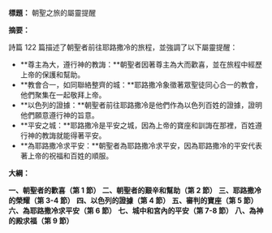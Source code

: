 **標題：** 朝聖之旅的屬靈提醒

**摘要：**

詩篇 122 篇描述了朝聖者前往耶路撒冷的旅程，並強調了以下屬靈提醒：

* **尊主為大，遵行神的教誨：**朝聖者因著尊主為大而歡喜，並在旅程中經歷上帝的保護和幫助。
* **教會合一，如同聯絡整齊的城：**耶路撒冷象徵著眾聖徒同心合一的教會，他們聚集在一起敬拜上帝。
* **以色列的證據：**朝聖者前往耶路撒冷是他們作為以色列百姓的證據，證明他們願意遵行神的旨意。
* **平安之城：**耶路撒冷是平安之城，因為上帝的寶座和訓誨在那裡，百姓遵行神的教誨就能得著平安。
* **為耶路撒冷求平安：**朝聖者為耶路撒冷求平安，因為耶路撒冷的平安代表著上帝的祝福和百姓的順服。

**大綱：**

**一、朝聖者的歡喜（第 1 節）**
**二、朝聖者的艱辛和幫助（第 2 節）**
**三、耶路撒冷的榮耀（第 3-4 節）**
**四、以色列的證據（第 4 節）**
**五、審判的寶座（第 5 節）**
**六、為耶路撒冷求平安（第 6 節）**
**七、城中和宮內的平安（第 7-8 節）**
**八、為神的殿求福（第 9 節）**